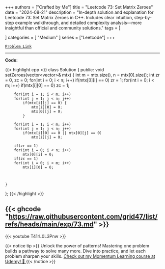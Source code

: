 
+++
authors = ["Crafted by Me"]
title = "Leetcode 73: Set Matrix Zeroes"
date = "2024-08-21"
description = "In-depth solution and explanation for Leetcode 73: Set Matrix Zeroes in C++. Includes clear intuition, step-by-step example walkthrough, and detailed complexity analysis—more insightful than official and community solutions."
tags = [
    
]
categories = [
    "Medium"
]
series = ["Leetcode"]
+++



[`Problem Link`](https://leetcode.com/problems/set-matrix-zeroes/description/)

---

**Code:**

{{< highlight cpp >}}
class Solution {
public:
    void setZeroes(vector<vector<int>>& mtx) {
        int m = mtx.size(), n = mtx[0].size();
        int zr = 0, zc = 0;
        for(int i = 0; i < n; i++)
            if(mtx[0][i] == 0) zr = 1;
        for(int i = 0; i < m; i++)
            if(mtx[i][0] == 0) zc = 1;        
        
        for(int i = 1; i < m; i++)
        for(int j = 1; j < n; j++)
            if(mtx[i][j] == 0) {
                mtx[i][0] = 0;
                mtx[0][j] = 0;
            }
        
        for(int i = 1; i < m; i++)
        for(int j = 1; j < n; j++)
            if(mtx[i][0] == 0 || mtx[0][j] == 0)
                mtx[i][j] = 0;
        
        if(zr == 1)
        for(int i = 0; i < n; i++)
            mtx[0][i] = 0;
        if(zc == 1)
        for(int i = 0; i < m; i++)
            mtx[i][0] = 0;        
            
        
        
    }
};
{{< /highlight >}}

{{< ghcode "https://raw.githubusercontent.com/grid47/list/refs/heads/main/exp/73.md" >}}
---
{{< youtube T41rL0L3Pnw >}}

{{< notice tip >}}
Unlock the power of patterns! Mastering one problem builds a pathway to solve many more. Dive into practice, and let each problem sharpen your skills. [Check out my Momentum Learning course at Udemy! 🚀 ](https://www.udemy.com/course/algorithms-and-data-structures-in-cpp/)
{{< /notice >}}

